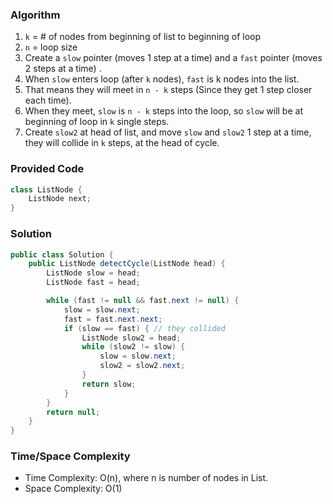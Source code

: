 ### Algorithm

1. `k` = # of nodes from beginning of list to beginning of loop
1. `n` = loop size
1. Create a `slow` pointer (moves 1 step at a time) and a `fast` pointer (moves 2 steps at a time) .
1. When `slow` enters loop (after `k` nodes), `fast` is k nodes into the list.
1. That means they will meet in `n - k` steps (Since they get 1 step closer each time).
1. When they meet, `slow` is `n - k` steps into the loop, so `slow` will be at beginning of loop in `k` single steps.
1. Create `slow2` at head of list, and move `slow` and `slow2` 1 step at a time, they will collide in `k` steps, at the head of cycle.

### Provided Code

```java
class ListNode {
    ListNode next;
}
```

### Solution

```java
public class Solution {
    public ListNode detectCycle(ListNode head) {
        ListNode slow = head;
        ListNode fast = head;

        while (fast != null && fast.next != null) {
            slow = slow.next;
            fast = fast.next.next;
            if (slow == fast) { // they collided
                ListNode slow2 = head;
                while (slow2 != slow) {
                    slow = slow.next;
                    slow2 = slow2.next;
                }
                return slow;
            }
        }
        return null;
    }
}
```

### Time/Space Complexity

-  Time Complexity: O(n), where n is number of nodes in List.
- Space Complexity: O(1)
